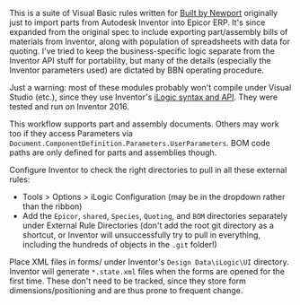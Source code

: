 This is a suite of Visual Basic rules written for [Built by Newport](http://builtbynewport.com/) originally just to import parts from Autodesk Inventor into Epicor ERP.
It's since expanded from the original spec to include exporting part/assembly bills of materials from Inventor, along with population of spreadsheets with data for quoting.
I've tried to keep the business-specific logic separate from the Inventor API stuff for portability, but many of the details (especially the Inventor parameters used) are dictated by BBN operating procedure.

Just a warning: most of these modules probably won't compile under Visual Studio (etc.), since they use Inventor's [iLogic syntax and API](https://knowledge.autodesk.com/support/inventor-products/learn-explore/caas/CloudHelp/cloudhelp/2014/ENU/Inventor/files/GUID-B98DF82D-E489-4C19-8351-11C0ED63C349-htm.html).
They were tested and run on Inventor 2016.

This workflow supports part and assembly documents.
Others may work too if they access Parameters via `Document.ComponentDefinition.Parameters.UserParameters`.
BOM code paths are only defined for parts and assemblies though.

Configure Inventor to check the right directories to pull in all these external rules:
- Tools > Options > iLogic Configuration (may be in the dropdown rather than the ribbon)
- Add the `Epicor`, `shared`, `Species`, `Quoting`, and `BOM` directories separately under External Rule Directories (don't add the root git directory as a shortcut, or Inventor will unsuccessfully try to pull in everything, including the hundreds of objects in the `.git` folder!)

Place XML files in forms/ under Inventor's `Design Data\iLogic\UI` directory.
Inventor will generate `*.state.xml` files when the forms are opened for the first time.
These don't need to be tracked, since they store form dimensions/positioning and are thus prone to frequent change.
